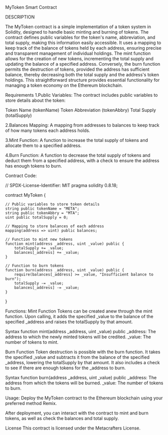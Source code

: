 MyToken Smart Contract

DESCRIPTION

The MyToken contract is a simple implementation of a token system in Solidity, designed to handle basic minting and burning of tokens. The contract defines public variables for the token's name, abbreviation, and total supply, making this information easily accessible. It uses a mapping to keep track of the balance of tokens held by each address, ensuring precise and transparent management of individual holdings. The mint function allows for the creation of new tokens, incrementing the total supply and updating the balance of a specified address. Conversely, the burn function permits the destruction of tokens, provided the address has sufficient balance, thereby decreasing both the total supply and the address's token holdings. This straightforward structure provides essential functionality for managing a token economy on the Ethereum blockchain.

Requirements
1.Public Variables: The contract includes public variables to store details about the token:

Token Name (tokenName)
Token Abbreviation (tokenAbbry)
Total Supply (totalSupply)

2.Balances Mapping: A mapping from addresses to balances to keep track of how many tokens each address holds.

3.Mint Function: A function to increase the total supply of tokens and allocate them to a specified address.

4.Burn Function: A function to decrease the total supply of tokens and deduct them from a specified address, with a check to ensure the address has enough tokens to burn.

Contract Code:

// SPDX-License-Identifier: MIT
pragma solidity 0.8.18;

contract MyToken {

    // Public variables to store token details
    string public tokenName = "META";
    string public tokenAbbry = "MTA";
    uint public totalSupply = 0;
    
    // Mapping to store balances of each address
    mapping(address => uint) public balances;
    
    // Function to mint new tokens
    function mint(address _address, uint _value) public {
        totalSupply += _value;
        balances[_address] += _value;
    }
    
    // Function to burn tokens
    function burn(address _address, uint _value) public {
        require(balances[_address] >= _value, "Insufficient balance to burn");
        totalSupply -= _value;
        balances[_address] -= _value;
    }
}

Functions:
Mint Function
Tokens can be created anew through the mint function. Upon calling, it adds the specified _value to the balance of the specified _address and raises the totalSupply by that amount.

Syntax
function mint(address _address, uint _value) public
_address: The address to which the newly minted tokens will be credited.
_value: The number of tokens to mint.

Burn Function
Token destruction is possible with the burn function. It takes the specified _value and subtracts it from the balance of the specified _address, lowering the totalSupply by that amount. It also includes a check to see if there are enough tokens for the _address to burn.

Syntax
function burn(address _address, uint _value) public
_address: The address from which the tokens will be burned.
_value: The number of tokens to burn.

Usage:
Deploy the MyToken contract to the Ethereum blockchain using your preferred method Remix.

After deployment, you can interact with the contract to mint and burn tokens, as well as check the balances and total supply.


License
This contract is licensed under the Metacrafters License.
